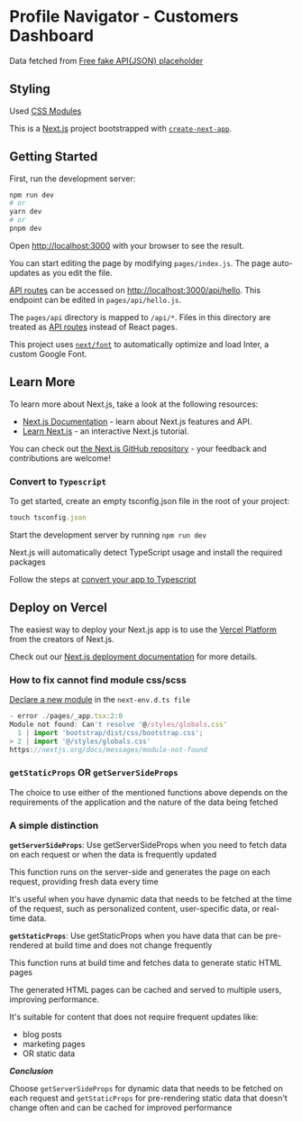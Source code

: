 # Profile Navigator - Customers Dashboard

Data fetched from [Free fake API{JSON} placeholder](https://jsonplaceholder.typicode.com/users "read docs")

## Styling

Used [CSS Modules](https://nextjs.org/docs/app/building-your-application/styling/css-modules "read docs")

This is a [Next.js](https://nextjs.org/) project bootstrapped with [`create-next-app`](https://github.com/vercel/next.js/tree/canary/packages/create-next-app).

## Getting Started

First, run the development server:

```bash
npm run dev
# or
yarn dev
# or
pnpm dev
```

Open [http://localhost:3000](http://localhost:3000) with your browser to see the result.

You can start editing the page by modifying `pages/index.js`. The page auto-updates as you edit the file.

[API routes](https://nextjs.org/docs/api-routes/introduction) can be accessed on [http://localhost:3000/api/hello](http://localhost:3000/api/hello). This endpoint can be edited in `pages/api/hello.js`.

The `pages/api` directory is mapped to `/api/*`. Files in this directory are treated as [API routes](https://nextjs.org/docs/api-routes/introduction) instead of React pages.

This project uses [`next/font`](https://nextjs.org/docs/basic-features/font-optimization) to automatically optimize and load Inter, a custom Google Font.

## Learn More

To learn more about Next.js, take a look at the following resources:

- [Next.js Documentation](https://nextjs.org/docs) - learn about Next.js features and API.
- [Learn Next.js](https://nextjs.org/learn) - an interactive Next.js tutorial.

You can check out [the Next.js GitHub repository](https://github.com/vercel/next.js/) - your feedback and contributions are welcome!

### Convert to `Typescript`

To get started, create an empty tsconfig.json file in the root of your project:

```js
touch tsconfig.json
```

Start the development server by running `npm run dev`

Next.js will automatically detect TypeScript usage and install the required packages

Follow the steps at [convert your app to Typescript](https://nextjs.org/learn/excel/typescript/create-tsconfig "read docs")

## Deploy on Vercel

The easiest way to deploy your Next.js app is to use the [Vercel Platform](https://vercel.com/new?utm_medium=default-template&filter=next.js&utm_source=create-next-app&utm_campaign=create-next-app-readme) from the creators of Next.js.

Check out our [Next.js deployment documentation](https://nextjs.org/docs/deployment) for more details.

### How to fix cannot find module css/scss

[Declare a new module](https://linguinecode.com/post/how-to-fix-cannot-find-module-css-scss-nextjs "follow link") in the `next-env.d.ts file`

```js
- error ./pages/_app.tsx:2:0
Module not found: Can't resolve '@/styles/globals.css'
  1 | import 'bootstrap/dist/css/bootstrap.css';
> 2 | import '@/styles/globals.css'
https://nextjs.org/docs/messages/module-not-found

```

### `getStaticProps` OR `getServerSideProps`

The choice to use either of the mentioned functions above depends on the requirements of the application and the nature of the data being fetched

### A simple distinction

**`getServerSideProps`**: Use getServerSideProps when you need to fetch data on each request or when the data is frequently updated

This function runs on the server-side and generates the page on each request, providing fresh data every time

It's useful when you have dynamic data that needs to be fetched at the time of the request, such as personalized content, user-specific data, or real-time data.

**`getStaticProps`**: Use getStaticProps when you have data that can be pre-rendered at build time and does not change frequently

This function runs at build time and fetches data to generate static HTML pages

The generated HTML pages can be cached and served to multiple users, improving performance.

It's suitable for content that does not require frequent updates like:

- blog posts
- marketing pages
- OR static data

**_Conclusion_**

Choose `getServerSideProps` for dynamic data that needs to be fetched on each request and `getStaticProps` for pre-rendering static data that doesn't change often and can be cached for improved performance
